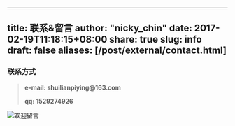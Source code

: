 
---
title: 联系&留言 
author: "nicky_chin"
date: 2017-02-19T11:18:15+08:00
share: true
slug: info
draft: false
aliases: [/post/external/contact.html]
---

### 联系方式

>__e-mail: shuilianpiying@163.com__
> 
> __qq: 1529274926__



![欢迎留言](http://nicky-chin.cn/follow.gif)

